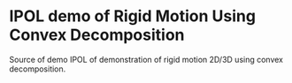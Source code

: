 # IPOL demo of Rigid Motion Using Convex Decomposition

Source of demo IPOL of demonstration of rigid motion 2D/3D using convex decomposition.
